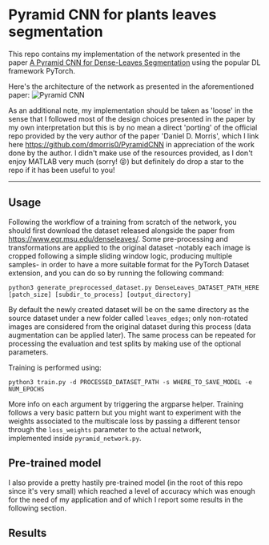 # Pyramid CNN for plants leaves segmentation

This repo contains my implementation of the network presented in the paper [A Pyramid CNN for Dense-Leaves Segmentation](https://arxiv.org/abs/1804.01646) 
using the popular DL framework PyTorch.

Here's the architecture of the network as presented in the aforementioned paper:
![Pyramid CNN](https://d3i71xaburhd42.cloudfront.net/6e721c1a2af9ef29661b0552a39eea99dda67faf/4-Figure5-1.png "Pyramid CNN Architecture")


As an additional note, my implementation should be taken as 'loose' in the sense that I followed most of the design choices presented in the paper by my own
interpretation but this is by no mean a direct 'porting' of the official repo provided by the
very author of the paper 'Daniel D. Morris', which I link here https://github.com/dmorris0/PyramidCNN
in appreciation of the work done by the author. I didn't make use of the resources provided,
as I don't enjoy MATLAB very much (sorry! :stuck_out_tongue_closed_eyes:) 
but definitely do drop a star to the repo if it has been useful to you!
___
## Usage
Following the workflow of a training from scratch of the network, you should first download
the dataset released alongside the paper from https://www.egr.msu.edu/denseleaves/.
Some pre-processing and transformations are applied to the original dataset -notably each 
image is cropped following a simple sliding window logic, producing multiple samples- 
in order to have a more suitable format for the PyTorch Dataset extension, and you can do so by
running the following command:

```python3 generate_preprocessed_dataset.py DenseLeaves_DATASET_PATH_HERE [patch_size] [subdir_to_process] [output_directory]```

By default the newly created dataset will be on the same directory as the source dataset 
under a new folder called `leaves_edges`; only non-rotated images are considered from
the original dataset during this process (data augmentation can be applied later).
The same process can be repeated for processing the evaluation and test splits by making use
of the optional parameters. 

Training is performed using:

```python3 train.py -d PROCESSED_DATASET_PATH -s WHERE_TO_SAVE_MODEL -e NUM_EPOCHS```

More info on each argument by triggering the argparse helper. Training follows a very basic 
pattern but you might want to experiment with the weights associated to the multiscale loss
by passing a different tensor through the `loss_weights` parameter to the actual network,  
implemented inside `pyramid_network.py`.

## Pre-trained model
I also provide a pretty hastily pre-trained model (in the root of this repo since it's very small)
which reached a level of accuracy which was enough for the need of my application 
and of which I report some results in the following section. 

## Results

